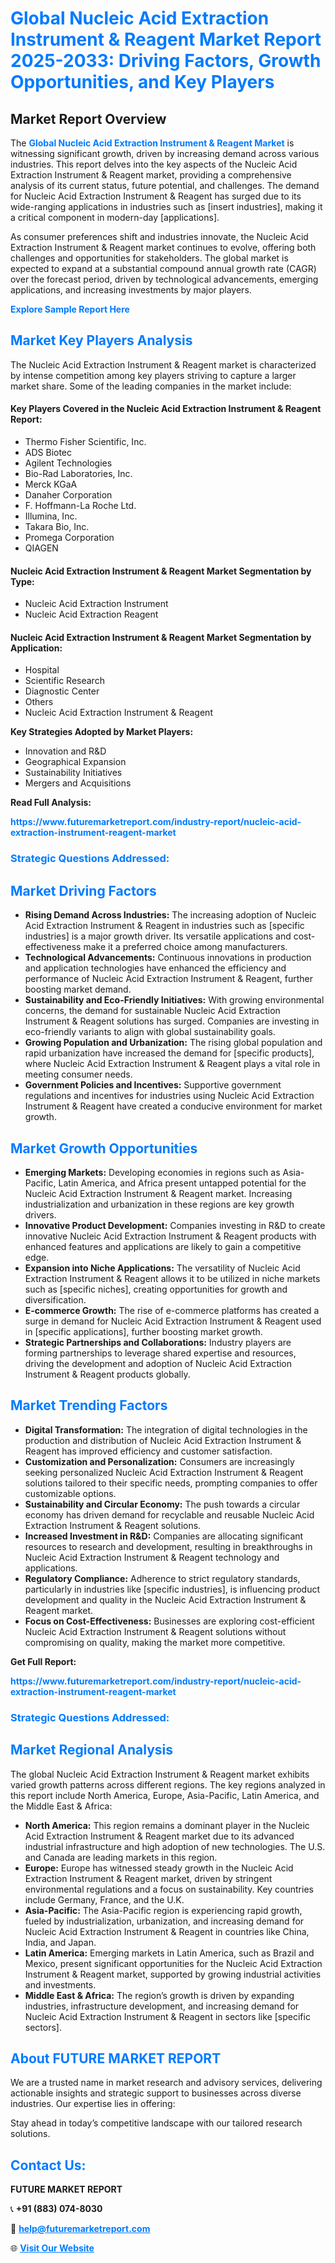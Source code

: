 <h1 style="color: #007BFF;">Global Nucleic Acid Extraction Instrument & Reagent Market Report 2025-2033: Driving Factors, Growth Opportunities, and Key Players</h1>

<section id="overview">
<h2>Market Report Overview</h2>
<p>The <a href="https://www.futuremarketreport.com/industry-report/nucleic-acid-extraction-instrument-reagent-market" style="color: #007BFF; text-decoration: none;"><strong>Global Nucleic Acid Extraction Instrument & Reagent Market</strong></a> is witnessing significant growth, driven by increasing demand across various industries. This report delves into the key aspects of the Nucleic Acid Extraction Instrument & Reagent market, providing a comprehensive analysis of its current status, future potential, and challenges. The demand for Nucleic Acid Extraction Instrument & Reagent has surged due to its wide-ranging applications in industries such as [insert industries], making it a critical component in modern-day [applications].</p>
<p>As consumer preferences shift and industries innovate, the Nucleic Acid Extraction Instrument & Reagent market continues to evolve, offering both challenges and opportunities for stakeholders. The global market is expected to expand at a substantial compound annual growth rate (CAGR) over the forecast period, driven by technological advancements, emerging applications, and increasing investments by major players.</p>
</section>

<section id="overview">
<p><a href="https://www.futuremarketreport.com/request-sample/reportId=123735" style="color: #007BFF; text-decoration: none;"><strong>Explore Sample Report Here</strong></a></p>
</section>

<section id="key-players">
<h2 style="color: #007BFF;">Market Key Players Analysis</h2>
<p>The Nucleic Acid Extraction Instrument & Reagent market is characterized by intense competition among key players striving to capture a larger market share. Some of the leading companies in the market include:</p>
<h4>Key Players Covered in the Nucleic Acid Extraction Instrument & Reagent Report:</h4>
<ul><li>Thermo Fisher Scientific, Inc.</li><li>ADS Biotec</li><li>Agilent Technologies</li><li>Bio-Rad Laboratories, Inc.</li><li>Merck KGaA</li><li>Danaher Corporation</li><li>F. Hoffmann-La Roche Ltd.</li><li>Illumina, Inc.</li><li>Takara Bio, Inc.</li><li>Promega Corporation</li><li>QIAGEN</li></ul>
<h4>Nucleic Acid Extraction Instrument & Reagent Market Segmentation by Type:</h4>
<ul><li>Nucleic Acid Extraction Instrument</li><li>Nucleic Acid Extraction Reagent</li></ul>

<h4>Nucleic Acid Extraction Instrument & Reagent Market Segmentation by Application:</h4>
<ul><li>Hospital</li><li>Scientific Research</li><li>Diagnostic Center</li><li>Others</li><li>Nucleic Acid Extraction Instrument &amp; Reagent</li></ul>
<p><strong>Key Strategies Adopted by Market Players:</strong></p>
<ul>
<li>Innovation and R&D</li>
<li>Geographical Expansion</li>
<li>Sustainability Initiatives</li>
<li>Mergers and Acquisitions</li>
</ul>
</section>

<section>
<p><strong>Read Full Analysis: </strong></p><a href="https://www.futuremarketreport.com/industry-report/nucleic-acid-extraction-instrument-reagent-market" style="color: #007BFF; text-decoration: none;"><strong>https://www.futuremarketreport.com/industry-report/nucleic-acid-extraction-instrument-reagent-market</strong></a>
<h3 style="color: #007BFF;">Strategic Questions Addressed:</h3>
</section>

<section id="driving-factors">
<h2 style="color: #007BFF;">Market Driving Factors</h2>
<ul>
<li><strong>Rising Demand Across Industries:</strong> The increasing adoption of Nucleic Acid Extraction Instrument & Reagent in industries such as [specific industries] is a major growth driver. Its versatile applications and cost-effectiveness make it a preferred choice among manufacturers.</li>
<li><strong>Technological Advancements:</strong> Continuous innovations in production and application technologies have enhanced the efficiency and performance of Nucleic Acid Extraction Instrument & Reagent, further boosting market demand.</li>
<li><strong>Sustainability and Eco-Friendly Initiatives:</strong> With growing environmental concerns, the demand for sustainable Nucleic Acid Extraction Instrument & Reagent solutions has surged. Companies are investing in eco-friendly variants to align with global sustainability goals.</li>
<li><strong>Growing Population and Urbanization:</strong> The rising global population and rapid urbanization have increased the demand for [specific products], where Nucleic Acid Extraction Instrument & Reagent plays a vital role in meeting consumer needs.</li>
<li><strong>Government Policies and Incentives:</strong> Supportive government regulations and incentives for industries using Nucleic Acid Extraction Instrument & Reagent have created a conducive environment for market growth.</li>
</ul>
</section>

<section id="growth-opportunities">
<h2 style="color: #007BFF;">Market Growth Opportunities</h2>
<ul>
<li><strong>Emerging Markets:</strong> Developing economies in regions such as Asia-Pacific, Latin America, and Africa present untapped potential for the Nucleic Acid Extraction Instrument & Reagent market. Increasing industrialization and urbanization in these regions are key growth drivers.</li>
<li><strong>Innovative Product Development:</strong> Companies investing in R&D to create innovative Nucleic Acid Extraction Instrument & Reagent products with enhanced features and applications are likely to gain a competitive edge.</li>
<li><strong>Expansion into Niche Applications:</strong> The versatility of Nucleic Acid Extraction Instrument & Reagent allows it to be utilized in niche markets such as [specific niches], creating opportunities for growth and diversification.</li>
<li><strong>E-commerce Growth:</strong> The rise of e-commerce platforms has created a surge in demand for Nucleic Acid Extraction Instrument & Reagent used in [specific applications], further boosting market growth.</li>
<li><strong>Strategic Partnerships and Collaborations:</strong> Industry players are forming partnerships to leverage shared expertise and resources, driving the development and adoption of Nucleic Acid Extraction Instrument & Reagent products globally.</li>
</ul>
</section>

<section id="trending-factors">
<h2 style="color: #007BFF;">Market Trending Factors</h2>
<ul>
<li><strong>Digital Transformation:</strong> The integration of digital technologies in the production and distribution of Nucleic Acid Extraction Instrument & Reagent has improved efficiency and customer satisfaction.</li>
<li><strong>Customization and Personalization:</strong> Consumers are increasingly seeking personalized Nucleic Acid Extraction Instrument & Reagent solutions tailored to their specific needs, prompting companies to offer customizable options.</li>
<li><strong>Sustainability and Circular Economy:</strong> The push towards a circular economy has driven demand for recyclable and reusable Nucleic Acid Extraction Instrument & Reagent solutions.</li>
<li><strong>Increased Investment in R&D:</strong> Companies are allocating significant resources to research and development, resulting in breakthroughs in Nucleic Acid Extraction Instrument & Reagent technology and applications.</li>
<li><strong>Regulatory Compliance:</strong> Adherence to strict regulatory standards, particularly in industries like [specific industries], is influencing product development and quality in the Nucleic Acid Extraction Instrument & Reagent market.</li>
<li><strong>Focus on Cost-Effectiveness:</strong> Businesses are exploring cost-efficient Nucleic Acid Extraction Instrument & Reagent solutions without compromising on quality, making the market more competitive.</li>
</ul>
</section>

<section>
<p><strong>Get Full Report: </strong></p><a href="https://www.futuremarketreport.com/industry-report/nucleic-acid-extraction-instrument-reagent-market" style="color: #007BFF; text-decoration: none;"><strong>https://www.futuremarketreport.com/industry-report/nucleic-acid-extraction-instrument-reagent-market</strong></a>
<h3 style="color: #007BFF;">Strategic Questions Addressed:</h3>
</section>


<section id="regional-analysis">
<h2 style="color: #007BFF;">Market Regional Analysis</h2>
<p>The global Nucleic Acid Extraction Instrument & Reagent market exhibits varied growth patterns across different regions. The key regions analyzed in this report include North America, Europe, Asia-Pacific, Latin America, and the Middle East & Africa:</p>
<ul>
<li><strong>North America:</strong> This region remains a dominant player in the Nucleic Acid Extraction Instrument & Reagent market due to its advanced industrial infrastructure and high adoption of new technologies. The U.S. and Canada are leading markets in this region.</li>
<li><strong>Europe:</strong> Europe has witnessed steady growth in the Nucleic Acid Extraction Instrument & Reagent market, driven by stringent environmental regulations and a focus on sustainability. Key countries include Germany, France, and the U.K.</li>
<li><strong>Asia-Pacific:</strong> The Asia-Pacific region is experiencing rapid growth, fueled by industrialization, urbanization, and increasing demand for Nucleic Acid Extraction Instrument & Reagent in countries like China, India, and Japan.</li>
<li><strong>Latin America:</strong> Emerging markets in Latin America, such as Brazil and Mexico, present significant opportunities for the Nucleic Acid Extraction Instrument & Reagent market, supported by growing industrial activities and investments.</li>
<li><strong>Middle East & Africa:</strong> The region’s growth is driven by expanding industries, infrastructure development, and increasing demand for Nucleic Acid Extraction Instrument & Reagent in sectors like [specific sectors].</li>
</ul>
</section>

<footer>
<h2 style="color: #007BFF;">About FUTURE MARKET REPORT</h2>
<p>We are a trusted name in market research and advisory services, delivering actionable insights and strategic support to businesses across diverse industries. Our expertise lies in offering:</p>

<p>Stay ahead in today’s competitive landscape with our tailored research solutions.</p>

<h2 style="color: #007BFF;">Contact Us:</h2>
<p><strong>FUTURE MARKET REPORT</strong></p>
<p>📞 <strong>+91 (883) 074-8030</strong></p>
<p>📧 <strong><a href="mailto:help@futuremarketreport.com" style="color: #007BFF;">help@futuremarketreport.com</a></strong></p>
<p>🌐 <strong><a href="https://www.futuremarketreport.com/" style="color: #007BFF;">Visit Our Website</a></strong></p>
</footer>
